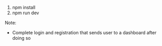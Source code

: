 1) npm install
2) npm run dev

Note: 
- Complete login and registration that sends user to a dashboard after doing so